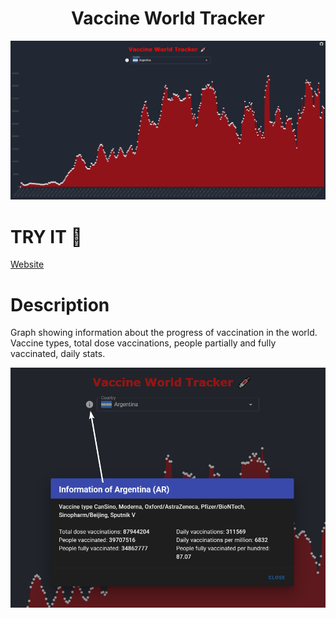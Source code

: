 <h1 align="center">Vaccine World Tracker</h1>

<p align="center">
<img src=".github/main.png"></img>
</p>

# TRY IT 🚀
[Website](https://vaccine-world-tracker.netlify.app/)

# Description
Graph showing information about the progress of vaccination in the world.
Vaccine types, total dose vaccinations, people partially and fully vaccinated, daily stats.

<p align="center">
<img src=".github/description.png"></img>
</p>
